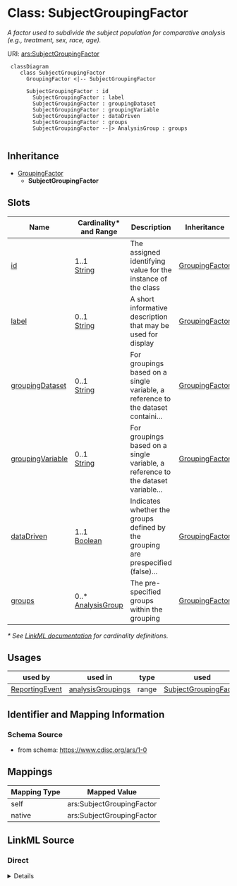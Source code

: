 # Class: SubjectGroupingFactor

_A factor used to subdivide the subject population for comparative analysis (e.g., treatment, sex, race, age)._




URI: [ars:SubjectGroupingFactor](https://www.cdisc.org/ars/1-0/SubjectGroupingFactor)




```mermaid
 classDiagram
    class SubjectGroupingFactor
      GroupingFactor <|-- SubjectGroupingFactor

      SubjectGroupingFactor : id
        SubjectGroupingFactor : label
        SubjectGroupingFactor : groupingDataset
        SubjectGroupingFactor : groupingVariable
        SubjectGroupingFactor : dataDriven
        SubjectGroupingFactor : groups
        SubjectGroupingFactor --|> AnalysisGroup : groups
        
```




## Inheritance
* [GroupingFactor](GroupingFactor.md)
    * **SubjectGroupingFactor**



## Slots

| Name | Cardinality* and Range | Description | Inheritance |
| ---  | --- | --- | --- |
| [id](id.md) | 1..1 <br/> [String](String.md) | The assigned identifying value for the instance of the class | [GroupingFactor](GroupingFactor.md) |
| [label](label.md) | 0..1 <br/> [String](String.md) | A short informative description that may be used for display | [GroupingFactor](GroupingFactor.md) |
| [groupingDataset](groupingDataset.md) | 0..1 <br/> [String](String.md) | For groupings based on a single variable, a reference to the dataset containi... | [GroupingFactor](GroupingFactor.md) |
| [groupingVariable](groupingVariable.md) | 0..1 <br/> [String](String.md) | For groupings based on a single variable, a reference to the dataset variable... | [GroupingFactor](GroupingFactor.md) |
| [dataDriven](dataDriven.md) | 1..1 <br/> [Boolean](Boolean.md) | Indicates whether the groups defined by the grouping are prespecified (false)... | [GroupingFactor](GroupingFactor.md) |
| [groups](groups.md) | 0..* <br/> [AnalysisGroup](AnalysisGroup.md) | The pre-specified groups within the grouping | [GroupingFactor](GroupingFactor.md) |

_* See [LinkML documentation](https://linkml.io/linkml/schemas/slots.html#slot-cardinality) for cardinality definitions._




## Usages

| used by | used in | type | used |
| ---  | --- | --- | --- |
| [ReportingEvent](ReportingEvent.md) | [analysisGroupings](analysisGroupings.md) | range | [SubjectGroupingFactor](SubjectGroupingFactor.md) |






## Identifier and Mapping Information







### Schema Source


* from schema: https://www.cdisc.org/ars/1-0





## Mappings

| Mapping Type | Mapped Value |
| ---  | ---  |
| self | ars:SubjectGroupingFactor |
| native | ars:SubjectGroupingFactor |





## LinkML Source

<!-- TODO: investigate https://stackoverflow.com/questions/37606292/how-to-create-tabbed-code-blocks-in-mkdocs-or-sphinx -->

### Direct

<details>
```yaml
name: SubjectGroupingFactor
description: A factor used to subdivide the subject population for comparative analysis
  (e.g., treatment, sex, race, age).
from_schema: https://www.cdisc.org/ars/1-0
rank: 1000
is_a: GroupingFactor
slot_usage:
  groups:
    name: groups
    domain_of:
    - GroupingFactor
    range: AnalysisGroup

```
</details>

### Induced

<details>
```yaml
name: SubjectGroupingFactor
description: A factor used to subdivide the subject population for comparative analysis
  (e.g., treatment, sex, race, age).
from_schema: https://www.cdisc.org/ars/1-0
rank: 1000
is_a: GroupingFactor
slot_usage:
  groups:
    name: groups
    domain_of:
    - GroupingFactor
    range: AnalysisGroup
attributes:
  id:
    name: id
    description: The assigned identifying value for the instance of the class.
    from_schema: https://www.cdisc.org/ars/1-0
    rank: 1000
    identifier: true
    alias: id
    owner: SubjectGroupingFactor
    domain_of:
    - ReportingEvent
    - ReferenceDocument
    - TerminologyExtension
    - SponsorTerm
    - AnalysisOutputCategorization
    - AnalysisOutputCategory
    - AnalysisSet
    - DataSubset
    - GroupingFactor
    - Group
    - AnalysisMethod
    - Operation
    - ReferencedOperationRelationship
    - Analysis
    - DisplaySubSection
    - Output
    - OutputDisplay
    range: string
    required: true
  label:
    name: label
    description: A short informative description that may be used for display.
    from_schema: https://www.cdisc.org/ars/1-0
    rank: 1000
    alias: label
    owner: SubjectGroupingFactor
    domain_of:
    - NamedObject
    - AnalysisOutputCategorization
    - AnalysisOutputCategory
    - AnalysisSet
    - DataSubset
    - GroupingFactor
    - Group
    - PageRef
    range: string
  groupingDataset:
    name: groupingDataset
    description: For groupings based on a single variable, a reference to the dataset
      containing the variable upon which grouping is based.
    from_schema: https://www.cdisc.org/ars/1-0
    rank: 1000
    alias: groupingDataset
    owner: SubjectGroupingFactor
    domain_of:
    - GroupingFactor
    range: string
  groupingVariable:
    name: groupingVariable
    description: For groupings based on a single variable, a reference to the dataset
      variable upon which grouping is based.
    from_schema: https://www.cdisc.org/ars/1-0
    rank: 1000
    alias: groupingVariable
    owner: SubjectGroupingFactor
    domain_of:
    - GroupingFactor
    range: string
  dataDriven:
    name: dataDriven
    description: Indicates whether the groups defined by the grouping are prespecified
      (false) or obtained from distinct data values of the groupingVariable (true).
    from_schema: https://www.cdisc.org/ars/1-0
    rank: 1000
    alias: dataDriven
    owner: SubjectGroupingFactor
    domain_of:
    - GroupingFactor
    range: boolean
    required: true
  groups:
    name: groups
    description: The pre-specified groups within the grouping.
    from_schema: https://www.cdisc.org/ars/1-0
    rank: 1000
    multivalued: true
    list_elements_ordered: true
    alias: groups
    owner: SubjectGroupingFactor
    domain_of:
    - GroupingFactor
    range: AnalysisGroup
    inlined: true
    inlined_as_list: true

```
</details>
